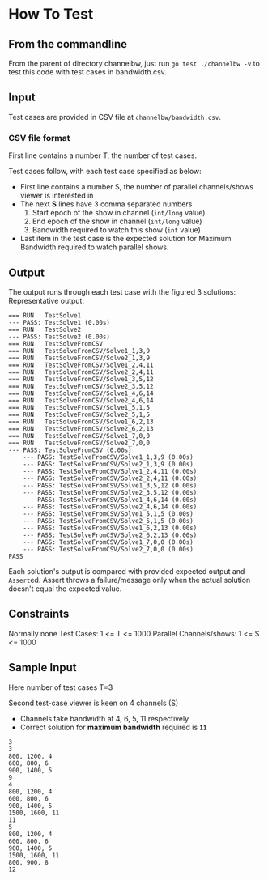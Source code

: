 # How To Test

## From the commandline
From the parent of directory channelbw, just run `go test ./channelbw -v` to test this code with test cases in bandwidth.csv.

## Input
Test cases are provided in CSV file at `channelbw/bandwidth.csv`.

### CSV file format
First line contains a number T, the number of test cases.

Test cases follow, with each test case specified as below:
* First line contains a number S, the number of parallel channels/shows viewer is interested in
* The next **S** lines have 3 comma separated numbers 
  1. Start epoch of the show in channel (`int/long` value)
  2. End epoch of the show in channel (`int/long` value)
  3. Bandwidth required to watch this show (`int` value)
* Last item in the test case is the expected solution for Maximum Bandwidth required to watch parallel shows.

## Output
The output runs through each test case with the figured 3 solutions:
Representative output:
```
=== RUN   TestSolve1
--- PASS: TestSolve1 (0.00s)
=== RUN   TestSolve2
--- PASS: TestSolve2 (0.00s)
=== RUN   TestSolveFromCSV
=== RUN   TestSolveFromCSV/Solve1_1,3,9
=== RUN   TestSolveFromCSV/Solve2_1,3,9
=== RUN   TestSolveFromCSV/Solve1_2,4,11
=== RUN   TestSolveFromCSV/Solve2_2,4,11
=== RUN   TestSolveFromCSV/Solve1_3,5,12
=== RUN   TestSolveFromCSV/Solve2_3,5,12
=== RUN   TestSolveFromCSV/Solve1_4,6,14
=== RUN   TestSolveFromCSV/Solve2_4,6,14
=== RUN   TestSolveFromCSV/Solve1_5,1,5
=== RUN   TestSolveFromCSV/Solve2_5,1,5
=== RUN   TestSolveFromCSV/Solve1_6,2,13
=== RUN   TestSolveFromCSV/Solve2_6,2,13
=== RUN   TestSolveFromCSV/Solve1_7,0,0
=== RUN   TestSolveFromCSV/Solve2_7,0,0
--- PASS: TestSolveFromCSV (0.00s)
    --- PASS: TestSolveFromCSV/Solve1_1,3,9 (0.00s)
    --- PASS: TestSolveFromCSV/Solve2_1,3,9 (0.00s)
    --- PASS: TestSolveFromCSV/Solve1_2,4,11 (0.00s)
    --- PASS: TestSolveFromCSV/Solve2_2,4,11 (0.00s)
    --- PASS: TestSolveFromCSV/Solve1_3,5,12 (0.00s)
    --- PASS: TestSolveFromCSV/Solve2_3,5,12 (0.00s)
    --- PASS: TestSolveFromCSV/Solve1_4,6,14 (0.00s)
    --- PASS: TestSolveFromCSV/Solve2_4,6,14 (0.00s)
    --- PASS: TestSolveFromCSV/Solve1_5,1,5 (0.00s)
    --- PASS: TestSolveFromCSV/Solve2_5,1,5 (0.00s)
    --- PASS: TestSolveFromCSV/Solve1_6,2,13 (0.00s)
    --- PASS: TestSolveFromCSV/Solve2_6,2,13 (0.00s)
    --- PASS: TestSolveFromCSV/Solve1_7,0,0 (0.00s)
    --- PASS: TestSolveFromCSV/Solve2_7,0,0 (0.00s)
PASS
```
Each solution's output is compared with provided expected output and `Assert`ed.
Assert throws a failure/message only when the actual solution doesn't equal the expected value.

## Constraints
Normally none
Test Cases: 1 <= T <= 1000 
Parallel Channels/shows: 1 <= S <= 1000

## Sample Input
Here number of test cases T=3

Second test-case viewer is keen on 4 channels (S)
* Channels take bandwidth at 4, 6, 5, 11 respectively
* Correct solution for **maximum bandwidth** required is **`11`**
```
3
3
800, 1200, 4
600, 800, 6
900, 1400, 5
9
4
800, 1200, 4
600, 800, 6
900, 1400, 5
1500, 1600, 11
11
5
800, 1200, 4
600, 800, 6
900, 1400, 5
1500, 1600, 11
800, 900, 8
12
```
